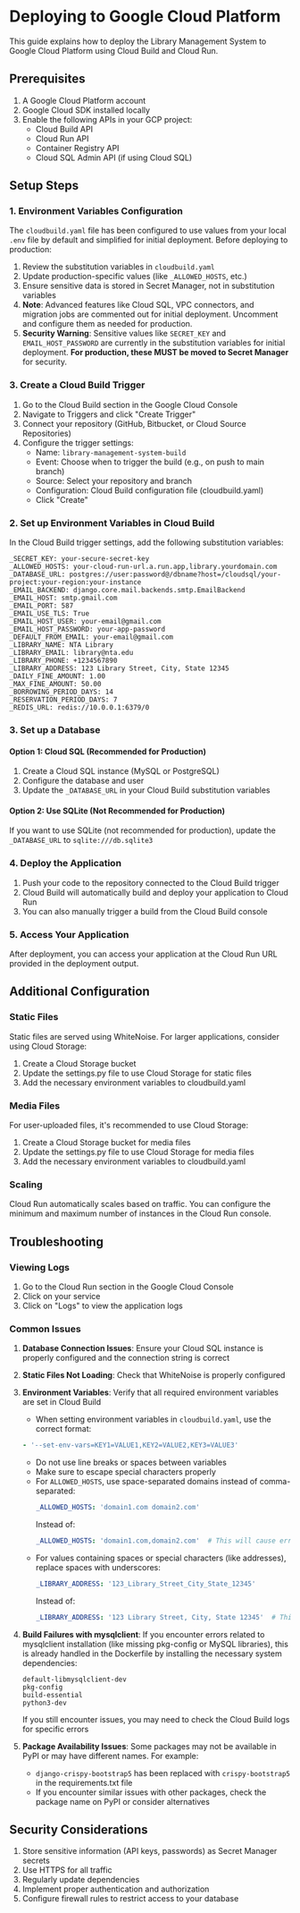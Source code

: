 # Deploying to Google Cloud Platform

This guide explains how to deploy the Library Management System to Google Cloud Platform using Cloud Build and Cloud Run.

## Prerequisites

1. A Google Cloud Platform account
2. Google Cloud SDK installed locally
3. Enable the following APIs in your GCP project:
   - Cloud Build API
   - Cloud Run API
   - Container Registry API
   - Cloud SQL Admin API (if using Cloud SQL)

## Setup Steps

### 1. Environment Variables Configuration

The `cloudbuild.yaml` file has been configured to use values from your local `.env` file by default and simplified for initial deployment. Before deploying to production:

1. Review the substitution variables in `cloudbuild.yaml`
2. Update production-specific values (like `_ALLOWED_HOSTS`, etc.)
3. Ensure sensitive data is stored in Secret Manager, not in substitution variables
4. **Note**: Advanced features like Cloud SQL, VPC connectors, and migration jobs are commented out for initial deployment. Uncomment and configure them as needed for production.
5. **Security Warning**: Sensitive values like `SECRET_KEY` and `EMAIL_HOST_PASSWORD` are currently in the substitution variables for initial deployment. **For production, these MUST be moved to Secret Manager** for security.

### 3. Create a Cloud Build Trigger

1. Go to the Cloud Build section in the Google Cloud Console
2. Navigate to Triggers and click "Create Trigger"
3. Connect your repository (GitHub, Bitbucket, or Cloud Source Repositories)
4. Configure the trigger settings:
   - Name: `library-management-system-build`
   - Event: Choose when to trigger the build (e.g., on push to main branch)
   - Source: Select your repository and branch
   - Configuration: Cloud Build configuration file (cloudbuild.yaml)
   - Click "Create"

### 2. Set up Environment Variables in Cloud Build

In the Cloud Build trigger settings, add the following substitution variables:

```
_SECRET_KEY: your-secure-secret-key
_ALLOWED_HOSTS: your-cloud-run-url.a.run.app,library.yourdomain.com
_DATABASE_URL: postgres://user:password@/dbname?host=/cloudsql/your-project:your-region:your-instance
_EMAIL_BACKEND: django.core.mail.backends.smtp.EmailBackend
_EMAIL_HOST: smtp.gmail.com
_EMAIL_PORT: 587
_EMAIL_USE_TLS: True
_EMAIL_HOST_USER: your-email@gmail.com
_EMAIL_HOST_PASSWORD: your-app-password
_DEFAULT_FROM_EMAIL: your-email@gmail.com
_LIBRARY_NAME: NTA Library
_LIBRARY_EMAIL: library@nta.edu
_LIBRARY_PHONE: +1234567890
_LIBRARY_ADDRESS: 123 Library Street, City, State 12345
_DAILY_FINE_AMOUNT: 1.00
_MAX_FINE_AMOUNT: 50.00
_BORROWING_PERIOD_DAYS: 14
_RESERVATION_PERIOD_DAYS: 7
_REDIS_URL: redis://10.0.0.1:6379/0
```

### 3. Set up a Database

#### Option 1: Cloud SQL (Recommended for Production)

1. Create a Cloud SQL instance (MySQL or PostgreSQL)
2. Configure the database and user
3. Update the `_DATABASE_URL` in your Cloud Build substitution variables

#### Option 2: Use SQLite (Not Recommended for Production)

If you want to use SQLite (not recommended for production), update the `_DATABASE_URL` to `sqlite:///db.sqlite3`

### 4. Deploy the Application

1. Push your code to the repository connected to the Cloud Build trigger
2. Cloud Build will automatically build and deploy your application to Cloud Run
3. You can also manually trigger a build from the Cloud Build console

### 5. Access Your Application

After deployment, you can access your application at the Cloud Run URL provided in the deployment output.

## Additional Configuration

### Static Files

Static files are served using WhiteNoise. For larger applications, consider using Cloud Storage:

1. Create a Cloud Storage bucket
2. Update the settings.py file to use Cloud Storage for static files
3. Add the necessary environment variables to cloudbuild.yaml

### Media Files

For user-uploaded files, it's recommended to use Cloud Storage:

1. Create a Cloud Storage bucket for media files
2. Update the settings.py file to use Cloud Storage for media files
3. Add the necessary environment variables to cloudbuild.yaml

### Scaling

Cloud Run automatically scales based on traffic. You can configure the minimum and maximum number of instances in the Cloud Run console.

## Troubleshooting

### Viewing Logs

1. Go to the Cloud Run section in the Google Cloud Console
2. Click on your service
3. Click on "Logs" to view the application logs

### Common Issues

1. **Database Connection Issues**: Ensure your Cloud SQL instance is properly configured and the connection string is correct
2. **Static Files Not Loading**: Check that WhiteNoise is properly configured
3. **Environment Variables**: Verify that all required environment variables are set in Cloud Build
   - When setting environment variables in `cloudbuild.yaml`, use the correct format:
   ```yaml
   - '--set-env-vars=KEY1=VALUE1,KEY2=VALUE2,KEY3=VALUE3'
   ```
   - Do not use line breaks or spaces between variables
   - Make sure to escape special characters properly
   - For `ALLOWED_HOSTS`, use space-separated domains instead of comma-separated:
     ```yaml
     _ALLOWED_HOSTS: 'domain1.com domain2.com'
     ```
     Instead of:
     ```yaml
     _ALLOWED_HOSTS: 'domain1.com,domain2.com'  # This will cause errors
     ```
   - For values containing spaces or special characters (like addresses), replace spaces with underscores:
     ```yaml
     _LIBRARY_ADDRESS: '123_Library_Street_City_State_12345'
     ```
     Instead of:
     ```yaml
     _LIBRARY_ADDRESS: '123 Library Street, City, State 12345'  # This will cause errors
     ```
4. **Build Failures with mysqlclient**: If you encounter errors related to mysqlclient installation (like missing pkg-config or MySQL libraries), this is already handled in the Dockerfile by installing the necessary system dependencies:
   ```
   default-libmysqlclient-dev
   pkg-config
   build-essential
   python3-dev
   ```
   If you still encounter issues, you may need to check the Cloud Build logs for specific errors

5. **Package Availability Issues**: Some packages may not be available in PyPI or may have different names. For example:
   - `django-crispy-bootstrap5` has been replaced with `crispy-bootstrap5` in the requirements.txt file
   - If you encounter similar issues with other packages, check the package name on PyPI or consider alternatives

## Security Considerations

1. Store sensitive information (API keys, passwords) as Secret Manager secrets
2. Use HTTPS for all traffic
3. Regularly update dependencies
4. Implement proper authentication and authorization
5. Configure firewall rules to restrict access to your database